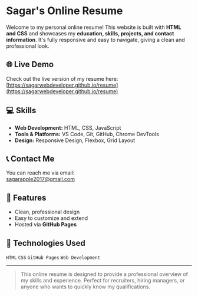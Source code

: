 # Sagar's Online Resume

Welcome to my personal online resume! This website is built with **HTML and CSS** and showcases my **education, skills, projects, and contact information**. It's fully responsive and easy to navigate, giving a clean and professional look.

## 🌐 Live Demo
Check out the live version of my resume here:  
[https://sagarwebdeveloper.github.io/resume](https://sagarwebdeveloper.github.io/resume)

## 💻 Skills
- **Web Development:** HTML, CSS, JavaScript  
- **Tools & Platforms:** VS Code, Git, GitHub, Chrome DevTools  
- **Design:** Responsive Design, Flexbox, Grid Layout  

## 📞 Contact Me
You can reach me via email:  
[sagarapple2017@gmail.com](mailto:sagarapple2017@gmail.com)

## 🚀 Features 
- Clean, professional design  
- Easy to customize and extend  
- Hosted via **GitHub Pages**

## 🔖 Technologies Used
`HTML` `CSS` `GitHub Pages` `Web Development`

---

> This online resume is designed to provide a professional overview of my skills and experience. Perfect for recruiters, hiring managers, or anyone who wants to quickly know my qualifications.
